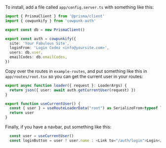 To install, add a file called `app/config.server.ts` with something like this:

```typescript
import { PrismaClient } from '@prisma/client'
import { cowpunkify } from 'cowpunk-auth'

export const db = new PrismaClient()

export const auth = cowpunkify({
  site: 'Your Fabulous Site',
  loginFrom: 'Login Codez <info@yoursite.com>',
  users: db.user,
  emailCodes: db.emailCodes,
})
```

Copy over the routes in `example-routes`, and put something like this in `app/routes/root.tsx` so you can get the current user in your routes:

```typescript
export async function loader({ request }: LoaderArgs) {
  return json({ user: await auth.getCurrentUser(request) })
}

export function useCurrentUser() {
  const { user } = useRouteLoaderData("root") as SerializeFrom<typeof loader>
  return user
}
```

Finally, if you have a navbar, put something like this:

```typescript
  const user = useCurrentUser()
  const loginButton = user ? user.name : <Link to="/auth/login">Login</Link>
```
